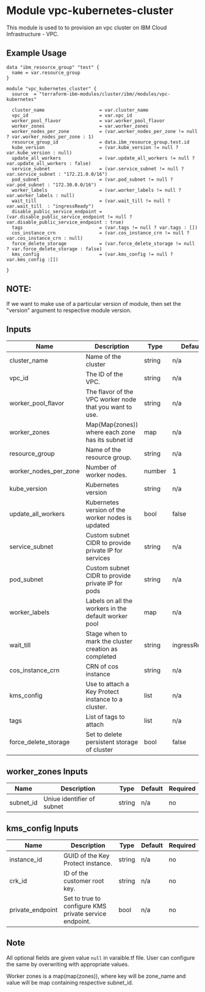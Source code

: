 # Module vpc-kubernetes-cluster 

This module is used to to provision an vpc cluster on IBM Cloud Infrastructure - VPC.

## Example Usage
```
data "ibm_resource_group" "test" {
  name = var.resource_group
}

module "vpc_kubernetes_cluster" {
  source  = "terraform-ibm-modules/cluster/ibm//modules/vpc-kubernetes"

  cluster_name                    = var.cluster_name
  vpc_id                          = var.vpc_id
  worker_pool_flavor              = var.worker_pool_flavor
  worker_zones                    = var.worker_zones
  worker_nodes_per_zone           = (var.worker_nodes_per_zone != null ? var.worker_nodes_per_zone : 1)
  resource_group_id               = data.ibm_resource_group.test.id 
  kube_version                    = (var.kube_version != null ? var.kube_version : null)
  update_all_workers              = (var.update_all_workers != null ? var.update_all_workers : false)
  service_subnet                  = (var.service_subnet != null ?  var.service_subnet : "172.21.0.0/16")
  pod_subnet                      = (var.pod_subnet != null ? var.pod_subnet : "172.30.0.0/16")
  worker_labels                   = (var.worker_labels != null ? var.worker_labels : null)
  wait_till                       = (var.wait_till != null ? var.wait_till  : "ingressReady")
  disable_public_service_endpoint = (var.disable_public_service_endpoint != null ? var.disable_public_service_endpoint : true)
  tags                            = (var.tags != null ? var.tags : [])
  cos_instance_crn                = (var.cos_instance_crn != null ? var.cos_instance_crn : null)
  force_delete_storage            = (var.force_delete_storage != null ? var.force_delete_storage : false)
  kms_config                      = (var.kms_config != null ? var.kms_config :[])

}
```
## NOTE: 

If we want to make use of a particular version of module, then set the "version" argument to respective module version.

<!-- BEGINNING OF PRE-COMMIT-TERRAFORM DOCS HOOK -->
## Inputs

| Name                              | Description                                             | Type   | Default     | Required |
|-----------------------------------|---------------------------------------------------------|--------|-------------|----------|
| cluster\_name                     | Name of the cluster                                     | string | n/a         | yes      |
| vpc\_id                           | The ID of the VPC.                                      | string | n/a         | yes      |
| worker\_pool\_flavor              | The flavor of the VPC worker node that you want to use. | string | n/a         | yes      |
| worker\_zones                     | Map(Map(zones)) where each zone has its subnet id       | map    | n/a         | yes      |
| resource_group                    | Name of the resource group.                             | string | n/a         | no       |
| worker\_nodes\_per\_zone          | Number of worker nodes.                                 | number | 1           | no       |
| kube\_version                     | Kubernetes version                                      | string | n/a         | no       |
| update\_all\_workers              | Kubernetes version of the worker nodes is updated       | bool   | false       | no       |
| service\_subnet                   | Custom subnet CIDR to provide private IP for services   | string | n/a         | no       |
| pod\_subnet                       | Custom subnet CIDR to provide private IP  for pods      | string | n/a         | no       |
| worker\_labels                    | Labels on all the workers in the default worker pool    | map    | n/a         | no       |
| wait\_till                        | Stage when to mark the cluster creation as completed    | string | ingressReady| no       |
| cos\_instance\_crn                | CRN of cos instance                                     | string | n/a         | no       |
| kms\_config                       | Use to attach a Key Protect instance to a cluster.      | list   | n/a         | no       |
| tags                              | List of tags to attach                                  | list   | n/a         | no       |
| force\_delete\_storage            | Set to delete persistent storage of cluster             | bool   | false       | no       |

<!-- END OF PRE-COMMIT-TERRAFORM DOCS HOOK -->

<!-- BEGINNING OF PRE-COMMIT-TERRAFORM DOCS HOOK -->

## worker_zones Inputs 

| Name                              | Description                                           | Type   | Default | Required |
|-----------------------------------|-------------------------------------------------------|--------|---------|----------|
| subnet_id                         | Uniue identifier of subnet                            | string | n/a     | no       |

<!-- END OF PRE-COMMIT-TERRAFORM DOCS HOOK -->

<!-- BEGINNING OF PRE-COMMIT-TERRAFORM DOCS HOOK -->

## kms_config Inputs 

| Name                              | Description                                           | Type   | Default | Required |
|-----------------------------------|-------------------------------------------------------|--------|---------|----------|
|  instance_id                      | GUID of the Key Protect instance.                     | string | n/a     | no       |
|  crk_id                           | ID of the customer root key.                          | string | n/a     | no       |
|  private_endpoint                 | Set to true to configure KMS private service endpoint.| bool   | n/a     | no       |

<!-- END OF PRE-COMMIT-TERRAFORM DOCS HOOK -->

## Note

All optional fields are given value `null` in varaible.tf file. User can configure the same by overwriting with appropriate values.

Worker zones is a map(map(zones)), where key will be zone_name and value will be map containing respective subnet_id. 

